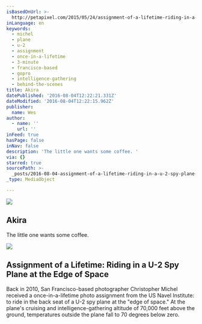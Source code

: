 ```yaml
---
isBasedOnUrl: >-
  http://petapixel.com/2015/05/24/assignment-of-a-lifetime-riding-in-a-u-2-spy-plane-at-the-edge-of-space/
inLanguage: en
keywords:
  - michel
  - plane
  - u-2
  - assignment
  - once-in-a-lifetime
  - 3-minute
  - francisco-based
  - gopro
  - intelligence-gathering
  - behind-the-scenes
title: Akira
datePublished: '2016-08-04T12:22:21.331Z'
dateModified: '2016-08-04T12:22:15.962Z'
publisher:
  name: Wes
author:
  - name: ''
    url: ''
inFeed: true
hasPage: false
inNav: false
description: 'The little one wants some coffee. '
via: {}
starred: true
sourcePath: >-
  _posts/2016-08-04-assignment-of-a-lifetime-riding-in-a-u-2-spy-plane-at-the-e.md
_type: MediaObject

---
```

<article style=""><img src="https://the-grid-user-content.s3-us-west-2.amazonaws.com/4ca13780-ee13-418c-899d-3d096f3c3b5f.jpg" /><h1>Akira</h1><p>The little one wants some coffee. </p></article>

<article style=""><img src="https://s3-us-west-2.amazonaws.com/the-grid-img/p/04f6c0633f5a485f90dde99e96cd653a67f86bd6.jpg" /><h1>Assignment of a Lifetime: Riding in a U-2 Spy Plane at the Edge of Space</h1><p>Back in 2010, San Francisco-based photographer Christopher Michel received a once-in-a-lifetime photo assignment from the US Navel Institute: to ride in the back seat of a U-2 spy plane at the "edge of space." At the plane's cruising and intelligence-gathering altitude of 70,000 feet above the ground, temperatures outside the plane fall to 70 degrees below zero.</p></article>